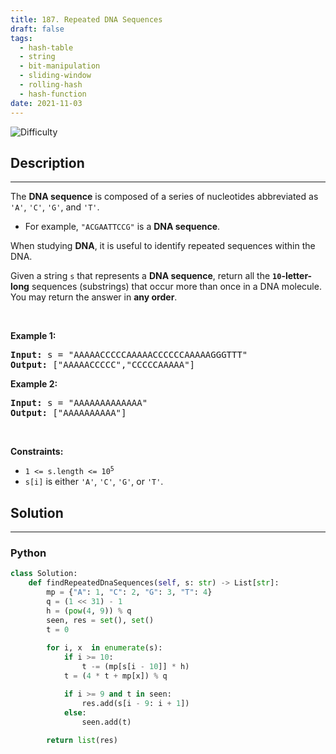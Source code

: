 ```yaml
---
title: 187. Repeated DNA Sequences
draft: false
tags: 
  - hash-table
  - string
  - bit-manipulation
  - sliding-window
  - rolling-hash
  - hash-function
date: 2021-11-03
---
```


![Difficulty](https://img.shields.io/badge/Difficulty-Medium-blue.svg)

## Description

---
<p>The <strong>DNA sequence</strong> is composed of a series of nucleotides abbreviated as <code>&#39;A&#39;</code>, <code>&#39;C&#39;</code>, <code>&#39;G&#39;</code>, and <code>&#39;T&#39;</code>.</p>

<ul>
	<li>For example, <code>&quot;ACGAATTCCG&quot;</code> is a <strong>DNA sequence</strong>.</li>
</ul>

<p>When studying <strong>DNA</strong>, it is useful to identify repeated sequences within the DNA.</p>

<p>Given a string <code>s</code> that represents a <strong>DNA sequence</strong>, return all the <strong><code>10</code>-letter-long</strong> sequences (substrings) that occur more than once in a DNA molecule. You may return the answer in <strong>any order</strong>.</p>

<p>&nbsp;</p>
<p><strong class="example">Example 1:</strong></p>
<pre><strong>Input:</strong> s = "AAAAACCCCCAAAAACCCCCCAAAAAGGGTTT"
<strong>Output:</strong> ["AAAAACCCCC","CCCCCAAAAA"]
</pre><p><strong class="example">Example 2:</strong></p>
<pre><strong>Input:</strong> s = "AAAAAAAAAAAAA"
<strong>Output:</strong> ["AAAAAAAAAA"]
</pre>
<p>&nbsp;</p>
<p><strong>Constraints:</strong></p>

<ul>
	<li><code>1 &lt;= s.length &lt;= 10<sup>5</sup></code></li>
	<li><code>s[i]</code> is either <code>&#39;A&#39;</code>, <code>&#39;C&#39;</code>, <code>&#39;G&#39;</code>, or <code>&#39;T&#39;</code>.</li>
</ul>


## Solution

---
### Python
``` py title='repeated-dna-sequences'
class Solution:
    def findRepeatedDnaSequences(self, s: str) -> List[str]:
        mp = {"A": 1, "C": 2, "G": 3, "T": 4}
        q = (1 << 31) - 1
        h = (pow(4, 9)) % q
        seen, res = set(), set()
        t = 0
        
        for i, x  in enumerate(s):
            if i >= 10:
                t -= (mp[s[i - 10]] * h)
            t = (4 * t + mp[x]) % q

            if i >= 9 and t in seen:
                res.add(s[i - 9: i + 1])
            else:
                seen.add(t)
        
        return list(res)
        
        

```

